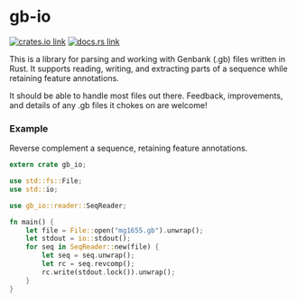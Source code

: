 # gb-io

[![crates.io link](https://img.shields.io/crates/v/gb-io.svg)](https://crates.io/crates/gb-io)
[![docs.rs link](https://docs.rs/gb-io/badge.svg)](https://docs.rs/gb-io/)

This is a library for parsing and working with Genbank (.gb) files written in
Rust. It supports reading, writing, and extracting parts of a sequence while
retaining feature annotations.

It should be able to handle most files out there. Feedback, improvements, and
details of any .gb files it chokes on are welcome!

### Example
Reverse complement a sequence, retaining feature annotations.

```rust
extern crate gb_io;

use std::fs::File;
use std::io;

use gb_io::reader::SeqReader;

fn main() {
    let file = File::open("mg1655.gb").unwrap();
    let stdout = io::stdout();
    for seq in SeqReader::new(file) {
        let seq = seq.unwrap();
        let rc = seq.revcomp();
        rc.write(stdout.lock()).unwrap();
    }
}
```
